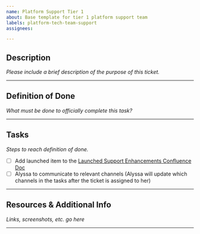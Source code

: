 ```yaml
---
name: Platform Support Tier 1
about: Base template for tier 1 platform support team
labels: platform-tech-team-support
assignees: 

---
```


## Description 
_Please include a brief description of the purpose of this ticket._

---

## Definition of Done
_What must be done to officially complete this task?_

---

## Tasks 
_Steps to reach definition of done._ 
- [ ] Add launched item to the [Launched Support Enhancements Confluence Doc](https://vfs.atlassian.net/wiki/spaces/PTST/pages/2632286220/Launched+Support+Enhancements+Documentation)
- [ ] Alyssa to communicate to relevant channels (Alyssa will update which channels in the tasks after the ticket is assigned to her)
--- 

## Resources & Additional Info 
_Links, screenshots, etc. go here_ 

--- 
